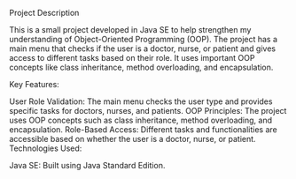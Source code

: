 Project Description

This is a small project developed in Java SE to help strengthen my understanding of Object-Oriented Programming (OOP). The project has a main menu that checks if the user is a doctor, nurse, or patient and gives access to different tasks based on their role. It uses important OOP concepts like class inheritance, method overloading, and encapsulation.

Key Features:

User Role Validation: The main menu checks the user type and provides specific tasks for doctors, nurses, and patients.
OOP Principles: The project uses OOP concepts such as class inheritance, method overloading, and encapsulation.
Role-Based Access: Different tasks and functionalities are accessible based on whether the user is a doctor, nurse, or patient.
Technologies Used:

Java SE: Built using Java Standard Edition.
